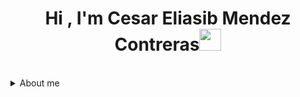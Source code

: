 <h1 align="center"><b>Hi , I'm Cesar Eliasib Mendez Contreras</b><img src="https://media.giphy.com/media/hvRJCLFzcasrR4ia7z/giphy.gif" width="35"></h1>
<br>
<details>
<summary>About me</summary>

[//]: # (You must have a lf before the markdown element when inside a block for it to work: https://stackoverflow.com/questions/29368902/how-can-i-wrap-my-markdown-in-an-html-div)

<div align="left">

```js
/**
 * Represents me.
 *
 * @constructor
 * @param {string} location - Tecamachalco, Puebla, México.
 * @param {string} languagues - English, Spanish.
 * @param {string} jobTitle - TI Engineer.
 * @param {string} specialization - Building full-fledged Backend systems and multiplataform applications.
 * @param {string} interests - AI, Distributed Systems, data science, cybersecurity & problem-solving.
 * @param {string} hobbies - Basquetball, gaming and playing music.
 * @param {string} education - TI Engineering, Universidad Técnologica de Tecamachalco, Puebla.
 * @param {string} approachable - Yes, to collaborate on exciting projects, don't hesitate to react out.
 * @param {string} stength - Passionate, committed, perseverant, efficient, leader, strong communicator.
 * @param {string} weakness - Stubborn, reckless, spontaneous..
 *
 * @throws {Punch} To any and all bugs.
 *
 */
```

</div>

</details>

